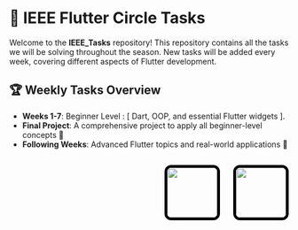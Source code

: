 

# 🚀 IEEE Flutter Circle Tasks

Welcome to the **IEEE_Tasks** repository! This repository contains all the tasks we will be solving throughout the season. New tasks will be added every week, covering different aspects of Flutter development. 

## 🏆 Weekly Tasks Overview
- **Weeks 1-7**: Beginner Level : [ Dart, OOP, and essential Flutter widgets ].
- **Final Project**: A comprehensive project to apply all beginner-level concepts 🎯
- **Following Weeks**: Advanced Flutter topics and real-world applications 🚀

## 

<p align="right">
  <img src="https://scontent.faly1-2.fna.fbcdn.net/v/t39.30808-6/275427623_108471108454230_1835347818348627003_n.jpg?_nc_cat=111&ccb=1-7&_nc_sid=6ee11a&_nc_eui2=AeGcB7EaZYwBRo0MjJ8P-r3p_oF0qyZ-Uo_-gXSrJn5Sj4EAlNy1N0mi4OU0PSeRAOt3q4oqJ7WdpafJXHriSwba&_nc_ohc=qBv0NiHKfKYQ7kNvgHCh4PA&_nc_oc=AdmIiW4Y3bfpliw47pUZP6KPOI_Rcx5Nqcur-0M087Ahj6G7NiW41uBugHsL4PP92W0&_nc_zt=23&_nc_ht=scontent.faly1-2.fna&_nc_gid=Emr-KxHrnzxUphRr_rbPYw&oh=00_AYHk26WKdBhqLe6Pw1l2dROHPKbORCBXcAqQkrWxmFzE9Q&oe=67EEAF3C" width="90" height="90" style="border: 5px solid #000; border-radius: 12px; display: inline-block; margin-right: 10px;" />
  <img src="https://ih1.redbubble.net/image.1057190231.1918/flat,750x,075,f-pad,750x1000,f8f8f8.u1.jpg" width="90" height="90" style="border: 5px solid #000; border-radius: 12px; display: inline-block; margin-left: 10px;" />
</p>
